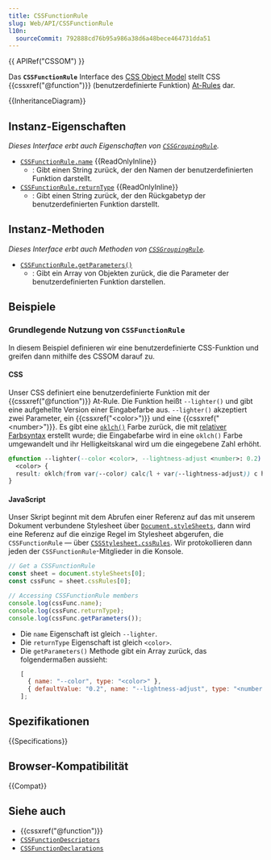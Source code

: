 ```yaml
---
title: CSSFunctionRule
slug: Web/API/CSSFunctionRule
l10n:
  sourceCommit: 792888cd76b95a986a38d6a48bece464731dda51
---
```


{{ APIRef("CSSOM") }}

Das **`CSSFunctionRule`** Interface des [CSS Object Model](/de/docs/Web/API/CSS_Object_Model) stellt CSS {{cssxref("@function")}} (benutzerdefinierte Funktion) [At-Rules](/de/docs/Web/CSS/CSS_syntax/At-rule) dar.

{{InheritanceDiagram}}

## Instanz-Eigenschaften

_Dieses Interface erbt auch Eigenschaften von [`CSSGroupingRule`](/de/docs/Web/API/CSSGroupingRule)._

- [`CSSFunctionRule.name`](/de/docs/Web/API/CSSFunctionRule/name) {{ReadOnlyInline}}
  - : Gibt einen String zurück, der den Namen der benutzerdefinierten Funktion darstellt.
- [`CSSFunctionRule.returnType`](/de/docs/Web/API/CSSFunctionRule/returnType) {{ReadOnlyInline}}
  - : Gibt einen String zurück, der den Rückgabetyp der benutzerdefinierten Funktion darstellt.

## Instanz-Methoden

_Dieses Interface erbt auch Methoden von [`CSSGroupingRule`](/de/docs/Web/API/CSSGroupingRule)._

- [`CSSFunctionRule.getParameters()`](/de/docs/Web/API/CSSFunctionRule/getParameters)
  - : Gibt ein Array von Objekten zurück, die die Parameter der benutzerdefinierten Funktion darstellen.

## Beispiele

### Grundlegende Nutzung von `CSSFunctionRule`

In diesem Beispiel definieren wir eine benutzerdefinierte CSS-Funktion und greifen dann mithilfe des CSSOM darauf zu.

#### CSS

Unser CSS definiert eine benutzerdefinierte Funktion mit der {{cssxref("@function")}} At-Rule. Die Funktion heißt `--lighter()` und gibt eine aufgehellte Version einer Eingabefarbe aus. `--lighter()` akzeptiert zwei Parameter, ein {{cssxref("&lt;color>")}} und eine {{cssxref("&lt;number>")}}. Es gibt eine [`oklch()`](/de/docs/Web/CSS/color_value/oklch) Farbe zurück, die mit [relativer Farbsyntax](/de/docs/Web/CSS/CSS_colors/Relative_colors) erstellt wurde; die Eingabefarbe wird in eine `oklch()` Farbe umgewandelt und ihr Helligkeitskanal wird um die eingegebene Zahl erhöht.

```css live-sample___cssfunctionrule-basics
@function --lighter(--color <color>, --lightness-adjust <number>: 0.2) returns
  <color> {
  result: oklch(from var(--color) calc(l + var(--lightness-adjust)) c h);
}
```

#### JavaScript

Unser Skript beginnt mit dem Abrufen einer Referenz auf das mit unserem Dokument verbundene Stylesheet über [`Document.styleSheets`](/de/docs/Web/API/Document/styleSheets), dann wird eine Referenz auf die einzige Regel im Stylesheet abgerufen, die `CSSFunctionRule` — über [`CSSStylesheet.cssRules`](/de/docs/Web/API/CSSStyleSheet/cssRules). Wir protokollieren dann jeden der `CSSFunctionRule`-Mitglieder in die Konsole.

```js live-sample___cssfunctionrule-basics
// Get a CSSFunctionRule
const sheet = document.styleSheets[0];
const cssFunc = sheet.cssRules[0];

// Accessing CSSFunctionRule members
console.log(cssFunc.name);
console.log(cssFunc.returnType);
console.log(cssFunc.getParameters());
```

- Die `name` Eigenschaft ist gleich `--lighter`.
- Die `returnType` Eigenschaft ist gleich `<color>`.
- Die `getParameters()` Methode gibt ein Array zurück, das folgendermaßen aussieht:
  ```js
  [
    { name: "--color", type: "<color>" },
    { defaultValue: "0.2", name: "--lightness-adjust", type: "<number>" },
  ];
  ```

## Spezifikationen

{{Specifications}}

## Browser-Kompatibilität

{{Compat}}

## Siehe auch

- {{cssxref("@function")}}
- [`CSSFunctionDescriptors`](/de/docs/Web/API/CSSFunctionDescriptors)
- [`CSSFunctionDeclarations`](/de/docs/Web/API/CSSFunctionDeclarations)

